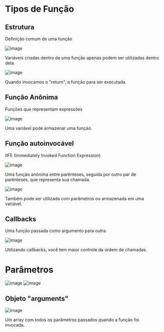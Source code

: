# Tipos de Função

## Estrutura
   Definição comum de uma função</br>

![image](https://user-images.githubusercontent.com/55243757/150981980-05d9e591-d018-464d-8577-929586755d2c.png)</br>

   Variáveis criadas dentro de uma função apenas podem ser utilizadas dentro dela.

![image](https://user-images.githubusercontent.com/55243757/150982358-e5fe95f1-c96b-467f-a46e-d335fe01ed29.png)</br>

   Quando invocamos o "return", a função para ser executada.

## Função Anônima
   Funções que representam expressões</br>

![image](https://user-images.githubusercontent.com/55243757/150982931-26873f90-0d63-47a7-bcc1-4d9fbd8672eb.png)</br>

   Uma variável pode armazenar uma função.

## Função autoinvocável
   IIFE (Immediately Invoked Function Expression)</br>

![image](https://user-images.githubusercontent.com/55243757/150983992-cacc1fde-77c2-418d-889c-8c3ef4fb9e45.png)</br>

   Uma função anônima entre parênteses, seguida por outro par de parênteses, que representa sua chamada.

![image](https://user-images.githubusercontent.com/55243757/150984687-f4a1d622-e551-4c22-9f3d-d5e64401f14b.png)</br>

   Também pode ser utilizada com parâmetros ou armazenada em uma variável.

## Callbacks
   Uma função passada como argumento para outra.</br>

![image](https://user-images.githubusercontent.com/55243757/150985596-70a19cbc-74de-4dbd-95a2-8d05d364bb4f.png)</br>

   Utilizando callbacks, você tem maior controle da ordem de chamadas.

# Parâmetros
![image](https://user-images.githubusercontent.com/55243757/150987434-cb7250b2-7cd7-4e9b-a316-349b0057132b.png) ![image](https://user-images.githubusercontent.com/55243757/150987839-6ba04bf4-d873-452e-acd7-b2de4f4d9127.png)</br>

## Objeto "arguments"
![image](https://user-images.githubusercontent.com/55243757/150989186-af1b3574-09f8-4935-bcaa-f2579bd0ce0d.png)</br>
   
   Um array com todos os parâmetros passados quando a função foi invocada.